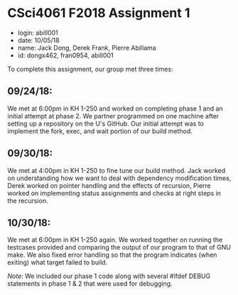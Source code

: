 # CSci4061 F2018 Assignment 1
* login: abill001
* date: 10/05/18
* name: Jack Dong, Derek Frank, Pierre Abillama
* id: dongx462, fran0954, abill001

To complete this assignment, our group met three times:

## 09/24/18:

We met at 6:00pm in KH 1-250 and worked on completing phase 1 and an initial attempt at phase 2.
We partner programmed on one machine after setting up a repository on the U's GitHub. Our initial
attempt was to implement the fork, exec, and wait portion of our build method.

## 09/30/18:

We met at 4:00pm in KH 1-250 to fine tune our build method. Jack worked on understanding how we want
to deal with dependency modification times, Derek worked on pointer handling and the effects of recursion,
Pierre worked on implementing status assignments and checks at right steps in the recursion.

## 10/30/18:

We met at 6:00pm in KH 1-250 again. We worked together on running the testcases provided and comparing 
the output of our program to that of GNU make. We also fixed error handling so that the program indicates 
(when exiting) what target failed to build. 


*Note:* We included our phase 1 code along with several #ifdef DEBUG statements in phase 1 & 2 that were used for debugging.

